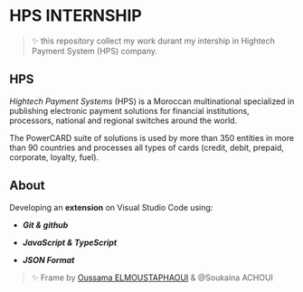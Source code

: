 # HPS INTERNSHIP 



> ✨ this repository collect my work durant my intership in Hightech Payment System (HPS) company.



## HPS


*Hightech Payment Systems* (HPS) is a Moroccan multinational specialized in publishing electronic payment solutions for financial institutions, processors, national and regional switches around the world.

The PowerCARD suite of solutions is used by more than 350 entities in more than 90 countries and processes all types of cards (credit, debit, prepaid, corporate, loyalty, fuel).



## About


Developing an **extension** on Visual Studio Code using:

- ***Git & github***

- ***JavaScript & TypeScript***

- ***JSON Format***

> ✨ Frame by [Oussama ELMOUSTAPHAOUI](https://github.com/ElMoustaphaoui) & @Soukaina ACHOUI
